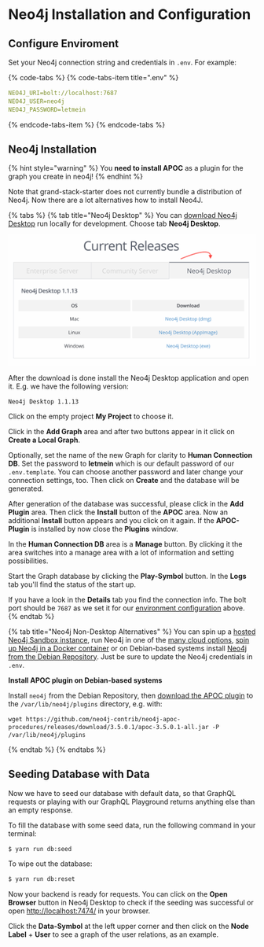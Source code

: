 # Neo4j Installation and Configuration

## Configure Enviroment

Set your Neo4j connection string and credentials in `.env`. For example:

{% code-tabs %}
{% code-tabs-item title=".env" %}
```yaml
NEO4J_URI=bolt://localhost:7687
NEO4J_USER=neo4j
NEO4J_PASSWORD=letmein
```
{% endcode-tabs-item %}
{% endcode-tabs %}

## Neo4j Installation

{% hint style="warning" %}
You **need to install APOC** as a plugin for the graph you create in neo4j!
{% endhint %}

Note that grand-stack-starter does not currently bundle a distribution of Neo4j. Now there are a lot alternatives how to install Neo4J.

{% tabs %}
{% tab title="Neo4j Desktop" %}
You can [download Neo4j Desktop](https://neo4j.com/download-center/) run locally for development. Choose tab **Neo4j Desktop**.

![Neo4j Download-Center screenshot](../../.gitbook/assets/screenshot-neo4j-download-center-current-releases.png)

After the download is done install the Neo4j Desktop application and open it. E.g. we have the following version:

```text
Neo4j Desktop 1.1.13
```

Click on the empty project **My Project** to choose it.

Click in the **Add Graph** area and after two buttons appear in it click on **Create a Local Graph**.

Optionally, set the name of the new Graph for clarity to **Human Connection DB**. Set the password to **letmein** which is our default password of our `.env.template`. You can choose another password and later change your connection settings, too. Then click on **Create** and the database will be generated.

After generation of the database was successful, please click in the **Add Plugin** area. Then click the **Install** button of the **APOC** area. Now an additional **Install** button appears and you click on it again. If the **APOC-Plugin** is installed by now close the **Plugins** window.

In the **Human Connection DB** area is a **Manage** button. By clicking it the area switches into a manage area with a lot of information and setting possibilities.

Start the Graph database by clicking the **Play-Symbol** button. In the **Logs** tab you'll find the status of the start up.

If you have a look in the **Details** tab you find the connection info. The bolt port should be `7687` as we set it for our [environment configuration](configuration.md#configure-environment) above.
{% endtab %}

{% tab title="Neo4j Non-Desktop Alternatives" %}
You can spin up a [hosted Neo4j Sandbox instance](https://neo4j.com/download-center/), run Neo4j in one of the [many cloud options](https://neo4j.com/developer/guide-cloud-deployment/), [spin up Neo4j in a Docker container](https://neo4j.com/developer/docker/) or on Debian-based systems install [Neo4j from the Debian Repository](http://debian.neo4j.org/). Just be sure to update the Neo4j credentials in `.env`.

**Install APOC plugin on Debian-based systems**

Install `neo4j` from the Debian Repository, then [download the APOC plugin](https://github.com/neo4j-contrib/neo4j-apoc-procedures/releases/download/3.4.0.3/apoc-3.4.0.3-all.jar) to the `/var/lib/neo4j/plugins` directory, e.g. with:

```text
wget https://github.com/neo4j-contrib/neo4j-apoc-procedures/releases/download/3.5.0.1/apoc-3.5.0.1-all.jar -P /var/lib/neo4j/plugins
```
{% endtab %}
{% endtabs %}

## Seeding Database with Data

Now we have to seed our database with default data, so that GraphQL requests or playing with our GraphQL Playground returns anything else than an empty response.

To fill the database with some seed data, run the following command in your terminal:

```bash
$ yarn run db:seed
```

To wipe out the database:

```bash
$ yarn run db:reset
```

Now your backend is ready for requests. You can click on the **Open Browser** button in Neo4j Desktop to check if the seeding was successful or open [http://localhost:7474/](http://localhost:7474/) in your browser.

Click the **Data-Symbol** at the left upper corner and then click on the **Node Label** + **User** to see a graph of the user relations, as an example.

